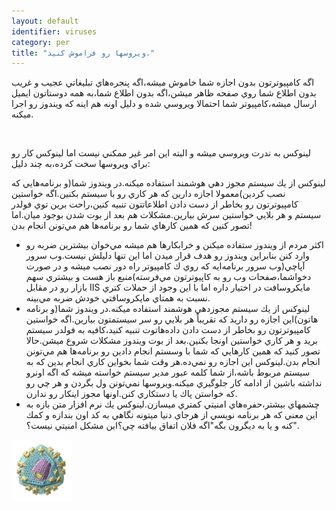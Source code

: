 ```yaml
---
layout: default
identifier: viruses
category: per
title: "ويروسها رو فراموش كنيد."
---
```


اگه كامپيوترتون بدون اجازه شما خاموش ميشه،اگه پنجره&zwnj;هاي تبليغاتي
عجيب و غريب بدون اطلاع شما روي صفحه ظاهر ميشن،اگه بدون اطلاع شما،به همه
دوستاتون ايميل ارسال ميشه،كامپيوتر شما احتمالا ويروسي شده و دليل اونه
هم اينه كه ويندوز رو اجرا ميكنه.<br />

<br />

لينوكس به ندرت ويروسي ميشه و البته اين امر غير ممكني نيست اما لينوكس كار رو براي ويروسها سخت كرده،به چند دليل:<br />

لينوكس از يك سيستم مجوز دهي هوشمند استفاده ميكنه.در ويندوز شما(و
برنامه&zwnj;هايي كه نصب كردين)معمولا اجازه دارين كه هر كاري رو با سيستم
بكنين.اگه خواستين كامپيوترتون رو بخاطر از دست دادن اطلاعاتتون تنبيه
كنين،راحت برين توي فولدر سيستم و هر بلايي خواستين سرش بيارين.مشكلات هم
بعد از بوت شدن بوجود ميان.اما تصور كنين كه همين كارهاي شما رو
برنامه&zwnj;ها هم مي&zwnj;تونن انجام بدن!



<ul>




  <li>اكثر مردم از ويندوز ستفاده ميكنن و خرابكارها هم ميشه مي&zwnj;خوان بيشترين
ضربه رو وارد كنن بنابراين ويندوز رو هدف قرار ميدن اما اين تنها دليلش
نيست.وب سرور آپاچي(وب سرور برنامه&zwnj;ايه كه روي ك كامپيوتر راه دور نصب
ميشه و در صورت دخواشما،صفحات وب رو به كاپيوترتون مي&zwnj;فرسته)منبع باز هست
و بيشتري سهم بازار رو در مقابل IIS مايكروسافت در اختيار داره اما با اين
وجود از حملات كتري نسبت به همتاي مايكروسافتي خودش ضربه مي&zwnj;بينه.</li>
  <li>لينوكس از يك سيستم مجوزدهي هوشمند استفاده ميكنه.در ويندوز شما(و
برنامه هاتون)اين اجازه رو داريد كه تقريباً هر بلايي رو سر سيستمتون
بيارين.اگه خواستين كامپيوترتون رو بخاطر از دست دادن داده&zwnj;هاتوت
تنبيه كنيد،كافيه به فولدر سيستم بريد و هر كاري خواستين اونجا بكنين.بعد
از بوت ويندوز مشكلات شروع ميشن.حالا تصور كنيد كه همين كارهايي كه شما با
وسستم انجام دادين رو برنامه&zwnj;ها هم مي&zwnj;تونن انجام بدن.لينوكس
اين اجازه رو نمي&zwnj;ده.هر وقت شما بخواين كاري انجام بدين كه به سيستم
مربوط باشه،از شما كلمه عبور مدير سيستم خواسته ميشه كه اگه اونرو نداشته
باشين از ادامه كار جلوگيري ميكنه.ويروسها نمي&zwnj;تونن ول بگردن و هر چي
رو كه خواستن پاك يا دستكاري كنن.اونها مجوز اينكار رو ندارن.</li>




  <li>چشمهاي بيشتر،حفره&zwnj;هاي امنيتي كمتري ميسازن.لينوكس يك
نرم افزار متن بازه به اين معني كه هر برنامه نويسي از هرجاي دنيا ميتونه
نگاهي به كد اون بندازه و كمك كنه و يا به ديگرون بگه"اگه فلان اتفاق
بيافته چي؟اين مشكل امنيتي نيست؟".</li>




</ul>




<img src="/img/viruses_thumb.png">







